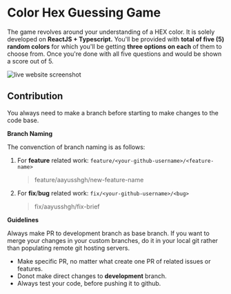 # **Color Hex Guessing Game**

The game revolves around your understanding of a HEX color. It is solely developed on **ReactJS + Typescript.**
You'll be provided with **total of five (5) random colors** for which you'll be getting **three options on each** of them to choose from. Once you're done with all five questions and would be shown a score out of 5. 

![live website screenshot](https://i.imgur.com/C9QbHlm.png)

## Contribution


You always need to make a branch before starting to make changes to the code base.

**Branch Naming**

The convenction of branch naming is as follows:

1. For **feature** related work: `feature/<your-github-username>/<feature-name>`
   > feature/aayusshgh/new-feature-name
2. For **fix**/**bug** related work: `fix/<your-github-username>/<bug>`
   > fix/aayusshgh/fix-brief

**Guidelines**

 Always make PR to development branch as base branch. If you want to merge your changes in your custom branches, do it in your local git rather than populating remote git hosting servers.
- Make specific PR, no matter what create one PR of related issues or features.
- Donot make direct changes to **development** branch.
- Always test your code, before pushing it to github.

